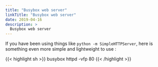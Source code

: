 ```yaml
---
title: "Busybox web server"
linkTitle: "Busybox web server"
date: 2019-04-16
description: >
  Busybox web server
---
```


If you have been using things like `python -m SimpleHTTPServer`, here is something even more simple and lightweight to use :

{{< highlight sh >}}
busybox httpd -vfp 80
{{< /highlight >}}
